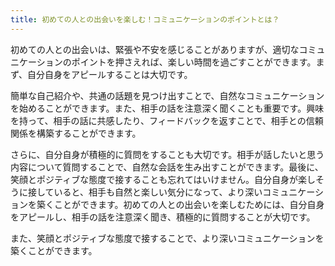 ```yaml
---
title: 初めての人との出会いを楽しむ！コミュニケーションのポイントとは？
---
```


初めての人との出会いは、緊張や不安を感じることがありますが、適切なコミュニケーションのポイントを押さえれば、楽しい時間を過ごすことができます。まず、自分自身をアピールすることは大切です。

簡単な自己紹介や、共通の話題を見つけ出すことで、自然なコミュニケーションを始めることができます。また、相手の話を注意深く聞くことも重要です。興味を持って、相手の話に共感したり、フィードバックを返すことで、相手との信頼関係を構築することができます。

さらに、自分自身が積極的に質問をすることも大切です。相手が話したいと思う内容について質問することで、自然な会話を生み出すことができます。最後に、笑顔とポジティブな態度で接することも忘れてはいけません。自分自身が楽しそうに接していると、相手も自然と楽しい気分になって、より深いコミュニケーションを築くことができます。初めての人との出会いを楽しむためには、自分自身をアピールし、相手の話を注意深く聞き、積極的に質問することが大切です。

また、笑顔とポジティブな態度で接することで、より深いコミュニケーションを築くことができます。